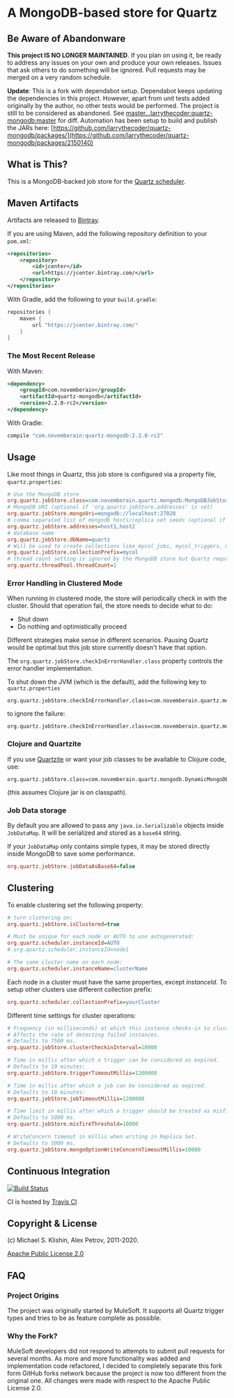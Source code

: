 # A MongoDB-based store for Quartz

## Be Aware of Abandonware

**This project IS NO LONGER MAINTAINED**. If you plan on using it, be ready to address any issues
on your own and produce your own releases. Issues that ask others to do something
will be ignored. Pull requests may be merged on a very random schedule.

**Update**: This is a fork with dependabot setup. Dependabot keeps updating the dependencies in this project. However, apart from unit tests added originally by the author, no other tests would be performed. The project is still to be considered as abandoned.
See [master...larrythecoder:quartz-mongodb:master](https://github.com/michaelklishin/quartz-mongodb/compare/master...larrythecoder:quartz-mongodb:master) for diff.
Automation has been setup to build and publish the JARs here: [https://github.com/larrythecoder/quartz-mongodb/packages/](https://github.com/larrythecoder/quartz-mongodb/packages/2150140)

## What is This?

This is a MongoDB-backed job store for the [Quartz scheduler](http://quartz-scheduler.org/).

## Maven Artifacts

Artifacts are released to [Bintray](https://bintray.com/michaelklishin/maven/).

If you are using Maven, add the following repository
definition to your `pom.xml`:

``` xml
<repositories>
    <repository>
        <id>jcenter</id>
        <url>https://jcenter.bintray.com/</url>
    </repository>
</repositories>
```

With Gradle, add the following to your `build.gradle`:

``` groovy
repositories {
    maven {
        url "https://jcenter.bintray.com/"
    }
}
```


### The Most Recent Release

With Maven:

``` xml
<dependency>
    <groupId>com.novemberain</groupId>
    <artifactId>quartz-mongodb</artifactId>
    <version>2.2.0-rc2</version>
</dependency>
```

With Gradle:

``` groovy
compile "com.novemberain:quartz-mongodb:2.2.0-rc2"
```


## Usage

Like most things in Quartz, this job store is configured
via a property file, `quartz.properties`:

``` ini
# Use the MongoDB store
org.quartz.jobStore.class=com.novemberain.quartz.mongodb.MongoDBJobStore
# MongoDB URI (optional if 'org.quartz.jobStore.addresses' is set)
org.quartz.jobStore.mongoUri=mongodb://localhost:27020
# comma separated list of mongodb hosts/replica set seeds (optional if 'org.quartz.jobStore.mongoUri' is set)
org.quartz.jobStore.addresses=host1,host2
# database name
org.quartz.jobStore.dbName=quartz
# Will be used to create collections like mycol_jobs, mycol_triggers, mycol_calendars, mycol_locks
org.quartz.jobStore.collectionPrefix=mycol
# thread count setting is ignored by the MongoDB store but Quartz requries it
org.quartz.threadPool.threadCount=1
```


### Error Handling in Clustered Mode

When running in clustered mode, the store will periodically check in
with the cluster. Should that operation fail, the store needs to
decide what to do:

 * Shut down
 * Do nothing and optimistically proceed

Different strategies make sense in different scenarios. Pausing Quartz would
be optimal but this job store currently doesn't have that option.

The `org.quartz.jobStore.checkInErrorHandler.class` property controls the error handler
implementation.

To shut down the JVM (which is the default), add the following key to `quartz.properties`

    org.quartz.jobStore.checkInErrorHandler.class=com.novemberain.quartz.mongodb.cluster.KamikazeErrorHandler

to ignore the failure:

    org.quartz.jobStore.checkInErrorHandler.class=com.novemberain.quartz.mongodb.cluster.NoOpErrorHandler




### Clojure and Quartzite

If you use [Quartzite](http://clojurequartz.info) or want your job classes to be available
to Clojure code, use:

    org.quartz.jobStore.class=com.novemberain.quartz.mongodb.DynamicMongoDBJobStore

(this assumes Clojure jar is on classpath).

### Job Data storage
By default you are allowed to pass any `java.io.Serializable` objects inside `JobDataMap`.
It will be serialized and stored as a `base64` string.

If your `JobDataMap` only contains simple types, it may be stored directly inside MongoDB to save some performance.

``` ini
org.quartz.jobStore.jobDataAsBase64=false
```

## Clustering

To enable clustering set the following property:

``` ini
# turn clustering on:
org.quartz.jobStore.isClustered=true

# Must be unique for each node or AUTO to use autogenerated:
org.quartz.scheduler.instanceId=AUTO
# org.quartz.scheduler.instanceId=node1

# The same cluster name on each node:
org.quartz.scheduler.instanceName=clusterName
```

Each node in a cluster must have the same properties, except *instanceId*.
To setup other clusters use different collection prefix:

``` ini
org.quartz.scheduler.collectionPrefix=yourCluster
```

Different time settings for cluster operations:

``` ini
# Frequency (in milliseconds) at which this instance checks-in to cluster.
# Affects the rate of detecting failed instances.
# Defaults to 7500 ms.
org.quartz.jobStore.clusterCheckinInterval=10000

# Time in millis after which a trigger can be considered as expired.
# Defaults to 10 minutes:
org.quartz.jobStore.triggerTimeoutMillis=1200000

# Time in millis after which a job can be considered as expired.
# Defaults to 10 minutes:
org.quartz.jobStore.jobTimeoutMillis=1200000

# Time limit in millis after which a trigger should be treated as misfired.
# Defaults to 5000 ms.
org.quartz.jobStore.misfireThreshold=10000

# WriteConcern timeout in millis when writing in Replica Set.
# Defaults to 5000 ms.
org.quartz.jobStore.mongoOptionWriteConcernTimeoutMillis=10000
```

## Continuous Integration

[![Build Status](https://secure.travis-ci.org/michaelklishin/quartz-mongodb.png?branch=master)](http://travis-ci.org/michaelklishin/quartz-mongodb)

CI is hosted by [Travis CI](http://travis-ci.org/)


## Copyright & License

(c) Michael S. Klishin, Alex Petrov, 2011-2020.

[Apache Public License 2.0](http://www.apache.org/licenses/LICENSE-2.0.html)


## FAQ

### Project Origins

The project was originally started by MuleSoft. It supports all Quartz trigger types and
tries to be as feature complete as possible.

### Why the Fork?

MuleSoft developers did not respond to attempts to submit pull
requests for several months. As more and more functionality was added
and implementation code refactored, I decided to completely separate
this fork form GitHub forks network because the project is now too
different from the original one. All changes were made with respect to
the Apache Public License 2.0.
